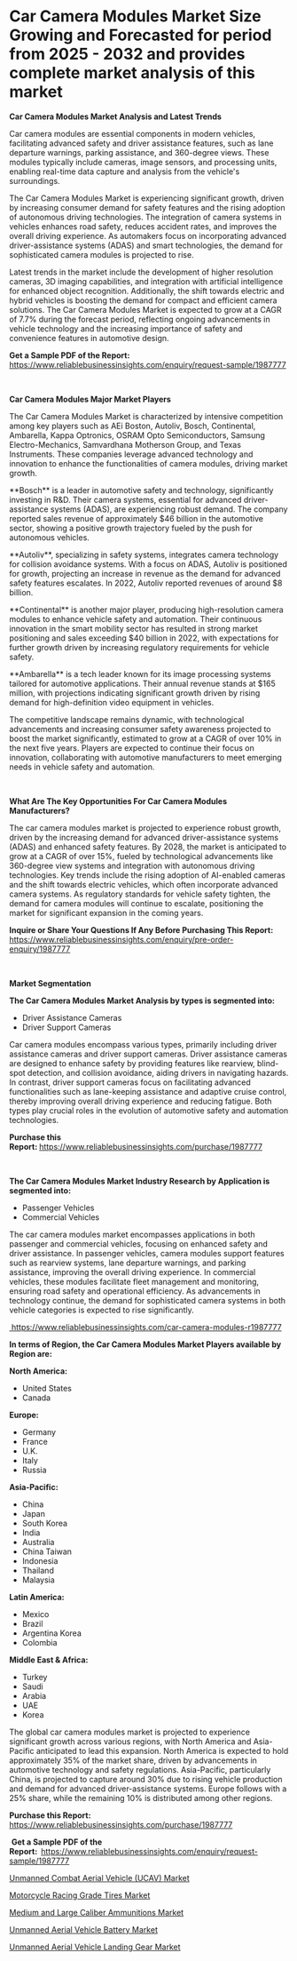 <p><h1>Car Camera Modules Market Size Growing and Forecasted for period from 2025 - 2032 and provides complete market analysis of this market</h1></p><p><strong>Car Camera Modules Market Analysis and Latest Trends</strong></p>
<p><p>Car camera modules are essential components in modern vehicles, facilitating advanced safety and driver assistance features, such as lane departure warnings, parking assistance, and 360-degree views. These modules typically include cameras, image sensors, and processing units, enabling real-time data capture and analysis from the vehicle's surroundings.</p><p>The Car Camera Modules Market is experiencing significant growth, driven by increasing consumer demand for safety features and the rising adoption of autonomous driving technologies. The integration of camera systems in vehicles enhances road safety, reduces accident rates, and improves the overall driving experience. As automakers focus on incorporating advanced driver-assistance systems (ADAS) and smart technologies, the demand for sophisticated camera modules is projected to rise.</p><p>Latest trends in the market include the development of higher resolution cameras, 3D imaging capabilities, and integration with artificial intelligence for enhanced object recognition. Additionally, the shift towards electric and hybrid vehicles is boosting the demand for compact and efficient camera solutions. The Car Camera Modules Market is expected to grow at a CAGR of 7.7% during the forecast period, reflecting ongoing advancements in vehicle technology and the increasing importance of safety and convenience features in automotive design.</p></p>
<p><strong>Get a Sample PDF of the Report:&nbsp;</strong> <a href="https://www.reliablebusinessinsights.com/enquiry/request-sample/1987777?utm_campaign=1106&utm_medium=2&utm_source=Github&utm_content=ia&utm_term=31032025&utm_id=car-camera-modules">https://www.reliablebusinessinsights.com/enquiry/request-sample/1987777</a></p>
<p>&nbsp;</p>
<p><strong>Car Camera Modules Major Market Players</strong></p>
<p><p>The Car Camera Modules Market is characterized by intensive competition among key players such as AEi Boston, Autoliv, Bosch, Continental, Ambarella, Kappa Optronics, OSRAM Opto Semiconductors, Samsung Electro-Mechanics, Samvardhana Motherson Group, and Texas Instruments. These companies leverage advanced technology and innovation to enhance the functionalities of camera modules, driving market growth.</p><p>**Bosch** is a leader in automotive safety and technology, significantly investing in R&D. Their camera systems, essential for advanced driver-assistance systems (ADAS), are experiencing robust demand. The company reported sales revenue of approximately $46 billion in the automotive sector, showing a positive growth trajectory fueled by the push for autonomous vehicles.</p><p>**Autoliv**, specializing in safety systems, integrates camera technology for collision avoidance systems. With a focus on ADAS, Autoliv is positioned for growth, projecting an increase in revenue as the demand for advanced safety features escalates. In 2022, Autoliv reported revenues of around $8 billion.</p><p>**Continental** is another major player, producing high-resolution camera modules to enhance vehicle safety and automation. Their continuous innovation in the smart mobility sector has resulted in strong market positioning and sales exceeding $40 billion in 2022, with expectations for further growth driven by increasing regulatory requirements for vehicle safety.</p><p>**Ambarella** is a tech leader known for its image processing systems tailored for automotive applications. Their annual revenue stands at $165 million, with projections indicating significant growth driven by rising demand for high-definition video equipment in vehicles.</p><p>The competitive landscape remains dynamic, with technological advancements and increasing consumer safety awareness projected to boost the market significantly, estimated to grow at a CAGR of over 10% in the next five years. Players are expected to continue their focus on innovation, collaborating with automotive manufacturers to meet emerging needs in vehicle safety and automation.</p></p>
<p>&nbsp;</p>
<p><strong>What Are The Key Opportunities For Car Camera Modules Manufacturers?</strong></p>
<p><p>The car camera modules market is projected to experience robust growth, driven by the increasing demand for advanced driver-assistance systems (ADAS) and enhanced safety features. By 2028, the market is anticipated to grow at a CAGR of over 15%, fueled by technological advancements like 360-degree view systems and integration with autonomous driving technologies. Key trends include the rising adoption of AI-enabled cameras and the shift towards electric vehicles, which often incorporate advanced camera systems. As regulatory standards for vehicle safety tighten, the demand for camera modules will continue to escalate, positioning the market for significant expansion in the coming years.</p></p>
<p><strong>Inquire or Share Your Questions If Any Before Purchasing This Report:</strong> <a href="https://www.reliablebusinessinsights.com/enquiry/pre-order-enquiry/1987777?utm_campaign=1106&utm_medium=2&utm_source=Github&utm_content=ia&utm_term=31032025&utm_id=car-camera-modules">https://www.reliablebusinessinsights.com/enquiry/pre-order-enquiry/1987777</a></p>
<p>&nbsp;</p>
<p><strong>Market Segmentation</strong></p>
<p><strong>The Car Camera Modules Market Analysis by types is segmented into:</strong></p>
<p><ul><li>Driver Assistance Cameras</li><li>Driver Support Cameras</li></ul></p>
<p><p>Car camera modules encompass various types, primarily including driver assistance cameras and driver support cameras. Driver assistance cameras are designed to enhance safety by providing features like rearview, blind-spot detection, and collision avoidance, aiding drivers in navigating hazards. In contrast, driver support cameras focus on facilitating advanced functionalities such as lane-keeping assistance and adaptive cruise control, thereby improving overall driving experience and reducing fatigue. Both types play crucial roles in the evolution of automotive safety and automation technologies.</p></p>
<p><strong>Purchase this Report:&nbsp;</strong><a href="https://www.reliablebusinessinsights.com/purchase/1987777?utm_campaign=1106&utm_medium=2&utm_source=Github&utm_content=ia&utm_term=31032025&utm_id=car-camera-modules">https://www.reliablebusinessinsights.com/purchase/1987777</a></p>
<p>&nbsp;</p>
<p><strong>The Car Camera Modules Market Industry Research by Application is segmented into:</strong></p>
<p><ul><li>Passenger Vehicles</li><li>Commercial Vehicles</li></ul></p>
<p><p>The car camera modules market encompasses applications in both passenger and commercial vehicles, focusing on enhanced safety and driver assistance. In passenger vehicles, camera modules support features such as rearview systems, lane departure warnings, and parking assistance, improving the overall driving experience. In commercial vehicles, these modules facilitate fleet management and monitoring, ensuring road safety and operational efficiency. As advancements in technology continue, the demand for sophisticated camera systems in both vehicle categories is expected to rise significantly.</p></p>
<p><a href="https://www.reliablebusinessinsights.com/car-camera-modules-r1987777?utm_campaign=1106&utm_medium=2&utm_source=Github&utm_content=ia&utm_term=31032025&utm_id=car-camera-modules">&nbsp;https://www.reliablebusinessinsights.com/car-camera-modules-r1987777</a></p>
<p><strong>In terms of Region, the Car Camera Modules Market Players available by Region are:</strong></p>
<p>
    <p> <strong> North America: </strong>
        <ul>
            <li>United States</li>
            <li>Canada</li>
        </ul>
        </p> 
    <p> <strong> Europe: </strong>
        <ul>
            <li>Germany</li>
            <li>France</li>
            <li>U.K.</li>
            <li>Italy</li>
            <li>Russia</li>
        </ul>
        </p> 
    <p> <strong> Asia-Pacific: </strong>
        <ul>
            <li>China</li>
            <li>Japan</li>
            <li>South Korea</li>
            <li>India</li>
            <li>Australia</li>
            <li>China Taiwan</li>
            <li>Indonesia</li>
            <li>Thailand</li>
            <li>Malaysia</li>
        </ul>
        </p> 
    <p> <strong> Latin America: </strong>
        <ul>
            <li>Mexico</li>
            <li>Brazil</li>
            <li>Argentina Korea</li>
            <li>Colombia</li>
        </ul>
        </p> 
    <p> <strong> Middle East & Africa: </strong>
        <ul>
            <li>Turkey</li>
            <li>Saudi</li>
            <li>Arabia</li>
            <li>UAE</li>
            <li>Korea</li>
        </ul>
    </p>
    </p>
<p><p>The global car camera modules market is projected to experience significant growth across various regions, with North America and Asia-Pacific anticipated to lead this expansion. North America is expected to hold approximately 35% of the market share, driven by advancements in automotive technology and safety regulations. Asia-Pacific, particularly China, is projected to capture around 30% due to rising vehicle production and demand for advanced driver-assistance systems. Europe follows with a 25% share, while the remaining 10% is distributed among other regions.</p></p>
<p><strong>Purchase this Report: </strong><a href="https://www.reliablebusinessinsights.com/purchase/1987777?utm_campaign=1106&utm_medium=2&utm_source=Github&utm_content=ia&utm_term=31032025&utm_id=car-camera-modules">https://www.reliablebusinessinsights.com/purchase/1987777</a></p>
<p>&nbsp;<strong>Get a Sample PDF of the Report:&nbsp;&nbsp;</strong><a href="https://www.reliablebusinessinsights.com/enquiry/request-sample/1987777?utm_campaign=1106&utm_medium=2&utm_source=Github&utm_content=ia&utm_term=31032025&utm_id=car-camera-modules">https://www.reliablebusinessinsights.com/enquiry/request-sample/1987777</a></p>
<p><strong></strong></p>
<p><p><a href="https://github.com/rumaskdallys2/Market-Research-Report-List-1/blob/main/unmanned-combat-aerial-vehicle-ucav-market.md?utm_campaign=1106&utm_medium=2&utm_source=Github&utm_content=ia&utm_term=31032025&utm_id=car-camera-modules">Unmanned Combat Aerial Vehicle (UCAV) Market</a></p><p><a href="https://github.com/brinnoifon/Market-Research-Report-List-1/blob/main/motorcycle-racing-grade-tires-market.md?utm_campaign=1106&utm_medium=2&utm_source=Github&utm_content=ia&utm_term=31032025&utm_id=car-camera-modules">Motorcycle Racing Grade Tires Market</a></p><p><a href="https://github.com/rjaibiagha/Market-Research-Report-List-1/blob/main/medium-and-large-caliber-ammunitions-market.md?utm_campaign=1106&utm_medium=2&utm_source=Github&utm_content=ia&utm_term=31032025&utm_id=car-camera-modules">Medium and Large Caliber Ammunitions Market</a></p><p><a href="https://github.com/abdhsheila7/Market-Research-Report-List-1/blob/main/unmanned-aerial-vehicle-battery-market.md?utm_campaign=1106&utm_medium=2&utm_source=Github&utm_content=ia&utm_term=31032025&utm_id=car-camera-modules">Unmanned Aerial Vehicle Battery Market</a></p><p><a href="https://github.com/godekkutero4/Market-Research-Report-List-1/blob/main/unmanned-aerial-vehicle-landing-gear-market.md?utm_campaign=1106&utm_medium=2&utm_source=Github&utm_content=ia&utm_term=31032025&utm_id=car-camera-modules">Unmanned Aerial Vehicle Landing Gear Market</a></p></p>